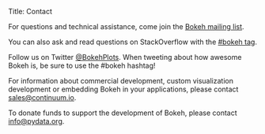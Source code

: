 Title: Contact

For questions and technical assistance, come join the [Bokeh mailing list](//groups.google.com/a/continuum.io/forum/#!forum/bokeh).

You can also ask and read questions on StackOverflow with the [#bokeh tag](//stackoverflow.com/questions/tagged/bokeh).

Follow us on Twitter [@BokehPlots](//twitter.com/BokehPlots). When tweeting about how awesome Bokeh is, be sure to use the #bokeh hashtag!

For information about commercial development, custom visualization development or embedding Bokeh in your applications, please contact [sales@continuum.io](mailto://sales@continuum.io).

To donate funds to support the development of Bokeh, please contact [info@pydata.org](mailto://info@pydata.org).
